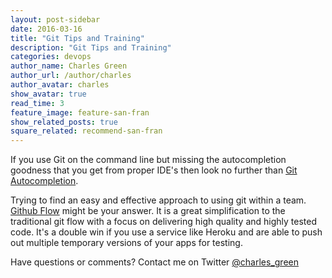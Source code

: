 ```yaml
---
layout: post-sidebar
date: 2016-03-16
title: "Git Tips and Training"
description: "Git Tips and Training"
categories: devops
author_name: Charles Green
author_url: /author/charles
author_avatar: charles
show_avatar: true
read_time: 3
feature_image: feature-san-fran
show_related_posts: true
square_related: recommend-san-fran
---
```


If you use Git on the command line but missing the autocompletion goodness that you get from proper IDE's then look no further than [Git Autocompletion](https://raw.githubusercontent.com/git/git/master/contrib/completion/git-completion.bash).

Trying to find an easy and effective approach to using git within a team. [Github Flow](https://guides.github.com/introduction/flow/) might be your answer. It is a great simplification to the traditional git flow with a focus on delivering high quality and highly tested code. It's a double win if you use a service like Heroku and are able to push out multiple temporary versions of your apps for testing.


Have questions or comments? Contact me on Twitter [@charles_green](https://twitter.com/charles_green)
